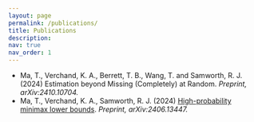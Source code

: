```yaml
---
layout: page
permalink: /publications/
title: Publications
description: 
nav: true
nav_order: 1
---
```


* Ma, T., Verchand, K. A., Berrett, T. B., Wang, T. and Samworth, R. J. (2024) Estimation beyond Missing (Completely) at Random. *Preprint, arXiv:2410.10704.*
* Ma, T., Verchand, K. A., Samworth, R. J. (2024) [High-probability minimax lower bounds](https://arxiv.org/abs/2406.13447). *Preprint, arXiv:2406.13447.*
